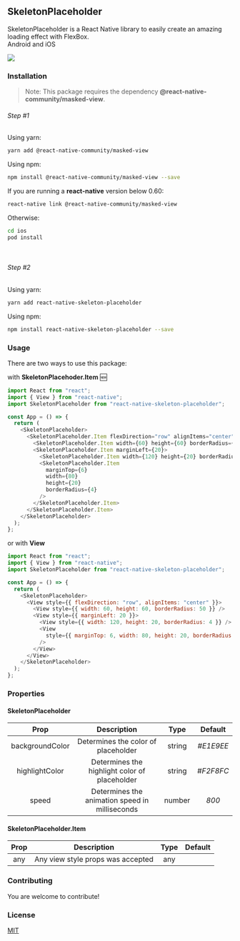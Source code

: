 ## SkeletonPlaceholder

SkeletonPlaceholder is a React Native library to easily create an amazing loading effect with FlexBox.<br/>
Android and iOS

![](https://i.imgur.com/3aDeSTZ.gif)

### Installation

> Note: This package requires the dependency **@react-native-community/masked-view**.

###### Step #1

Using yarn:

```bash
yarn add @react-native-community/masked-view
```

Using npm:

```bash
npm install @react-native-community/masked-view --save
```

If you are running a **react-native** version below 0.60:

```bash
react-native link @react-native-community/masked-view
```

Otherwise:

```bash
cd ios
pod install
```

&nbsp;&nbsp;

###### Step #2

Using yarn:

```bash
yarn add react-native-skeleton-placeholder
```

Using npm:

```bash
npm install react-native-skeleton-placeholder --save
```

### Usage

There are two ways to use this package:

with **SkeletonPlacehoder.Item** 🆕

```javascript
import React from "react";
import { View } from "react-native";
import SkeletonPlaceholder from "react-native-skeleton-placeholder";

const App = () => {
  return (
    <SkeletonPlaceholder>
      <SkeletonPlaceholder.Item flexDirection="row" alignItems="center">
        <SkeletonPlaceholder.Item width={60} height={60} borderRadius={50} />
        <SkeletonPlaceholder.Item marginLeft={20}>
          <SkeletonPlaceholder.Item width={120} height={20} borderRadius={4} />
          <SkeletonPlaceholder.Item
            marginTop={6}
            width={80}
            height={20}
            borderRadius={4}
          />
        </SkeletonPlaceholder.Item>
      </SkeletonPlaceholder.Item>
    </SkeletonPlaceholder>
  );
};
```

or with **View**

```javascript
import React from "react";
import { View } from "react-native";
import SkeletonPlaceholder from "react-native-skeleton-placeholder";

const App = () => {
  return (
    <SkeletonPlaceholder>
      <View style={{ flexDirection: "row", alignItems: "center" }}>
        <View style={{ width: 60, height: 60, borderRadius: 50 }} />
        <View style={{ marginLeft: 20 }}>
          <View style={{ width: 120, height: 20, borderRadius: 4 }} />
          <View
            style={{ marginTop: 6, width: 80, height: 20, borderRadius: 4 }}
          />
        </View>
      </View>
    </SkeletonPlaceholder>
  );
};
```

### Properties

#### SkeletonPlaceholder

|      Prop       |                  Description                   |  Type  |  Default  |
| :-------------: | :--------------------------------------------: | :----: | :-------: |
| backgroundColor |      Determines the color of placeholder       | string | _#E1E9EE_ |
| highlightColor  | Determines the highlight color of placeholder  | string | _#F2F8FC_ |
|      speed      | Determines the animation speed in milliseconds | number |   _800_   |

#### SkeletonPlaceholder.Item

| Prop |            Description            | Type | Default |
| :--: | :-------------------------------: | :--: | :-----: |
| any  | Any view style props was accepted | any  |

### Contributing

You are welcome to contribute!

### License

[MIT](https://choosealicense.com/licenses/mit/)
